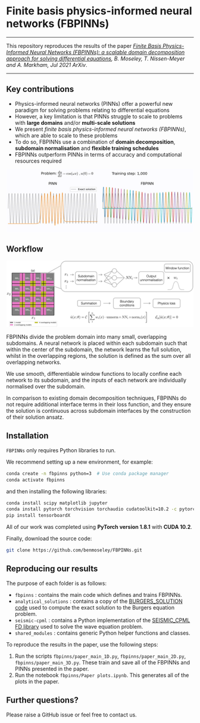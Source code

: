 # Finite basis physics-informed neural networks (FBPINNs)
---

This repository reproduces the results of the paper *[Finite Basis Physics-Informed Neural Networks (FBPINNs): a scalable domain decomposition approach for solving differential equations](https://arxiv.org/abs/2107.07871), B. Moseley, T. Nissen-Meyer and A. Markham, Jul 2021 ArXiv*.

---

## Key contributions

- Physics-informed neural networks (PINNs) offer a powerful new paradigm for solving problems relating to differential equations
- However, a key limitation is that PINNs struggle to scale to problems with **large domains** and/or **multi-scale solutions**
- We present *finite basis physics-informed neural networks (FBPINNs)*, which are able to scale to these problems
- To do so, FBPINNs use a combination of **domain decomposition**, **subdomain normalisation** and **flexible training schedules**
- FBPINNs outperform PINNs in terms of accuracy and computational resources required

<img src="figures/compare.gif" width="850">

## Workflow

<img src="figures/workflow.png" width="850">

FBPINNs divide the problem domain into many small, overlapping subdomains. A neural network is placed within each subdomain such that within the center of the subdomain, the network learns the full solution, whilst in the overlapping regions, the solution is defined as the sum over all overlapping networks. 

We use smooth, differentiable window functions to locally confine each network to its subdomain, and the inputs of each network are individually normalised over the subdomain.

In comparison to existing domain decomposition techniques, FBPINNs do not require additional interface terms in their loss function, and they ensure the solution is continuous across subdomain interfaces by the construction of their solution ansatz.

## Installation

`FBPINNs` only requires Python libraries to run.

We recommend setting up a new environment, for example:

```bash
conda create -n fbpinns python=3  # Use conda package manager
conda activate fbpinns
```
and then installing the following libraries:
```bash
conda install scipy matplotlib jupyter
conda install pytorch torchvision torchaudio cudatoolkit=10.2 -c pytorch
pip install tensorboardX
```

All of our work was completed using **PyTorch version 1.8.1** with **CUDA 10.2**.

Finally, download the source code:

```bash
git clone https://github.com/benmoseley/FBPINNs.git
```


## Reproducing our results

The purpose of each folder is as follows:

- `fbpinns` : contains the main code which defines and trains FBPINNs.
- `analytical_solutions` : contains a copy of the [BURGERS_SOLUTION code](https://people.sc.fsu.edu/~jburkardt/py_src/burgers_solution/burgers_solution.html) used to compute the exact solution to the Burgers equation problem.
- `seismic-cpml` : contains a Python implementation of the [SEISMIC_CPML FD library](https://github.com/geodynamics/seismic_cpml) used to solve the wave equation problem.
- `shared_modules` : contains generic Python helper functions and classes.

To reproduce the results in the paper, use the following steps:

1. Run the scripts `fbpinns/paper_main_1D.py`, `fbpinns/paper_main_2D.py`, `fbpinns/paper_main_3D.py`. These train and save all of the FBPINNs and PINNs presented in the paper.
2. Run the notebook `fbpinns/Paper plots.ipynb`. This generates all of the plots in the paper.

## Further questions?

Please raise a GitHub issue or feel free to contact us.
